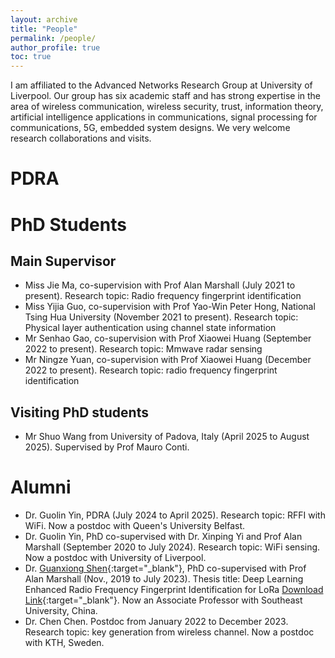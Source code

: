 ```yaml
---
layout: archive
title: "People"
permalink: /people/
author_profile: true
toc: true
---
```


I am affiliated to the Advanced Networks Research Group at University of Liverpool. Our group has six academic staff and has strong expertise in the area of wireless communication, wireless security, trust, information theory, artificial intelligence applications in communications, signal processing for communications, 5G, embedded system designs. We very welcome research collaborations and visits.

# PDRA


# PhD Students
## Main Supervisor
* Miss Jie Ma, co-supervision with Prof Alan Marshall (July 2021 to present). Research topic: Radio frequency fingerprint identification
* Miss Yijia Guo, co-supervision with Prof Yao-Win Peter Hong, National Tsing Hua University (November 2021 to present). Research topic: Physical layer authentication using channel state information
* Mr Senhao Gao, co-supervision with Prof Xiaowei Huang (September 2022 to present). Research topic: Mmwave radar sensing
* Mr Ningze Yuan, co-supervision with Prof Xiaowei Huang (December 2022 to present). Research topic: radio frequency fingerprint identification

## Visiting PhD students
* Mr Shuo Wang from University of Padova, Italy (April 2025 to August 2025). Supervised by Prof Mauro Conti. 

# Alumni
* Dr. Guolin Yin, PDRA (July 2024 to April 2025). Research topic: RFFI with WiFi. Now a postdoc with Queen's University Belfast.
* Dr. Guolin Yin, PhD co-supervised with Dr. Xinping Yi and Prof Alan Marshall (September 2020 to July 2024). Research topic: WiFi sensing. Now a postdoc with University of Liverpool.
* Dr. [Guanxiong Shen](https://gxhen.github.io/){:target="_blank"}, PhD co-supervised with Prof Alan Marshall (Nov., 2019 to July 2023). Thesis title: Deep Learning Enhanced Radio Frequency Fingerprint Identification for LoRa [Download Link](https://livrepository.liverpool.ac.uk/3170842/
){:target="_blank"}. Now an Associate Professor with Southeast University, China.
* Dr. Chen Chen. Postdoc from January 2022 to December 2023. Research topic: key generation from wireless channel. Now a postdoc with KTH, Sweden.


